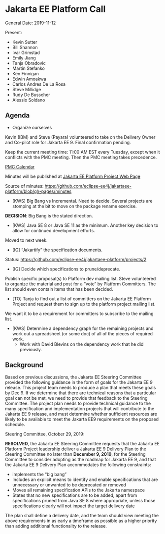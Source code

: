 # Jakarta EE Platform Call

General
Date: 2019-11-12

Present:

* Kevin Sutter
* Bill Shannon
* Ivar Grimstad
* Emily Jiang
* Tanja Obradovic
* Martin Stefanko
* Ken Finnigan
* Edwin Amoakwa
* Carlos Andres De La Rosa
* Steve Millidge
* Rudy De Busscher
* Alessio Soldano

## Agenda

* Organize ourselves

Kevin (IBM) and Steve (Payara) volunteered to take on the Delivery Owner and Co-pilot role for Jakarta EE 9. Final confirmation pending.

Keep the current meeting time: 11:00 AM EST every Tuesday, except when it conflicts with the PMC meeting. 
Then the PMC meeting takes precedence.

[PMC Calendar](https://calendar.google.com/calendar/embed?src=eclipse-foundation.org_1hv9g07snptd5gnkbgkvef5d3s%40group.calendar.google.com&ctz=Europe%2FStockholm)

Minutes will be published at 
[Jakarta EE Platform Project Web Page](https://eclipse-ee4j.github.io/jakartaee-platform/) 

Source of minutes:
https://github.com/eclipse-ee4j/jakartaee-platform/blob/gh-pages/minutes


* [KWS] Big Bang vs Incremental.  Need to decide.  Several projects are stomping at the bit to move on the package rename exercise.

**DECISION**:  Big Bang is the stated direction.

* [KWS] Java SE 8 or Java SE 11 as the minimum.  Another key decision to allow for continued development efforts.

Moved to next week.

* [IG] “Jakartify” the specification documents.

Status: https://github.com/eclipse-ee4j/jakartaee-platform/projects/2

* [IG] Decide which specifications to prune/deprecate.

Publish specific proposal(s) to Platform dev mailing list. Steve volunteered to organize the material and post for a “vote” by Platform Committers. The list should even contain items that has been decided.

* [TO] Tanja to find out a list of committers on the Jakarta EE Platform Project and request them to sign up to the platform project mailing list.

We want it to be a requirement for committers to subscribe to the mailing list.

* [KWS] Determine a dependency graph for the remaining projects and work out a spreadsheet (or some doc) of all of the pieces of required work.
   * Work with David Blevins on the dependency work that he did previously.

## Background 

Based on previous discussions, the Jakarta EE Steering Committee provided the following guidance in the form of goals for the Jakarta EE 9 release. This project team needs to produce a plan that meets these goals by Dec 9. If we determine that there are technical reasons that a particular goal can not be met, we need to provide that feedback to the Steering Committee. The project plan needs to provide technical guidance to the many specification and implementation projects that will contribute to the Jakarta EE 9 release, and must determine whether sufficient resources are likely to be available to meet the Jakarta EE9 requirements on the proposed schedule.

Steering Committee, October 29, 2019:

**RESOLVED**, the Jakarta EE Steering Committee requests that the Jakarta EE Platform Project leadership deliver a Jakarta EE 9 Delivery Plan to the Steering Committee no later than **December 9, 2019**, for the Steering Committee to consider adopting as the roadmap for Jakarta EE 9, and that the Jakarta EE 9 Delivery Plan accommodates the following constraints: 

* implements the “big bang”
* Includes an explicit means to identify and enable specifications that are unnecessary or unwanted to be deprecated or removed  
* Moves all remaining specification APIs to the Jakarta namespace
* States that no new specifications are to be added, apart from specifications pruned from Java SE 8 where appropriate, unless those specifications clearly will not impact the target delivery date

The plan shall define a delivery date, and the team should view meeting the above requirements in as early a timeframe as possible as a higher priority than adding additional functionality to the release.


